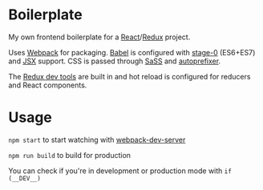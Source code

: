 # Boilerplate

My own frontend boilerplate for a [React]/[Redux] project.

Uses [Webpack] for packaging. [Babel] is configured with [stage-0] (ES6+ES7) and [JSX] support. CSS is passed through [SaSS] and [autoprefixer].

The [Redux dev tools][redux-devtools] are built in and hot reload is configured for reducers and React components.

# Usage

`npm start` to start watching with [webpack-dev-server]

`npm run build` to build for production

You can check if you're in development or production mode with `if (__DEV__)`


[Babel]:(http://babeljs.io/)
[React]:(https://facebook.github.io/react/)
[Redux]:(https://github.com/rackt/redux)
[Webpack]:(https://webpack.github.io)
[stage-0]:(https://babeljs.io/docs/plugins/preset-stage-0/)
[JSX]:(https://facebook.github.io/react/docs/jsx-in-depth.html)
[SaSS]:(http://sass-lang.com)
[autoprefixer]:(https://github.com/postcss/autoprefixer)
[redux-devtools]:(https://github.com/gaearon/redux-devtools)
[webpack-dev-server]:(https://webpack.github.io/docs/webpack-dev-server.html)
